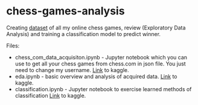 # chess-games-analysis
Creating [dataset](https://www.kaggle.com/datasets/adpawel810/own-chess-games) of all my online chess games, review (Exploratory Data Analysis) and training a classification model to predict winner.

Files:
* chess_com_data_acquisiton.ipynb - Jupyter notebook which you can use to get all your chess games from chess.com in json file. You just need to change my username. [Link](https://www.kaggle.com/code/adpawel810/chess-com-data-acqusition/notebook) to kaggle.
* eda.ipynb - basic overview and analysis of acquired data. [Link](https://www.kaggle.com/code/adpawel810/eda-chess-games) to kaggle.
* classification.ipynb - Jupyter notebook to exercise learned methods of classification [Link](https://www.kaggle.com/code/adpawel810/predict-chess-game-winner) to kaggle.
